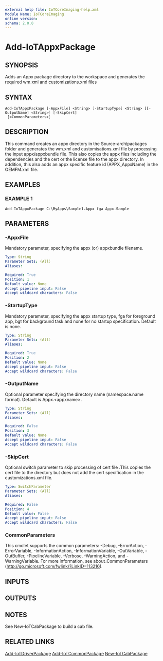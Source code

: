 ```yaml
---
external help file: IoTCoreImaging-help.xml
Module Name: IoTCoreImaging
online version:
schema: 2.0.0
---
```


# Add-IoTAppxPackage

## SYNOPSIS
Adds an Appx package directory to the workspace and generates the required wm.xml and customizations.xml files

## SYNTAX

```
Add-IoTAppxPackage [-AppxFile] <String> [-StartupType] <String> [[-OutputName] <String>] [-SkipCert]
 [<CommonParameters>]
```

## DESCRIPTION
This command creates an appx directory in the Source-arch\packages folder and generates the wm.xml and customisations.xml file by processing the input appx/appxbundle file.
This also copies the appx files including the dependencies and the cert or the license file to the appx directory.
In addition, this also adds an appx specific feature id (APPX_AppxName) in the OEMFM.xml file.

## EXAMPLES

### EXAMPLE 1
```
Add-IoTAppxPackage C:\MyApps\Sample1.Appx fga Appx.Sample
```

## PARAMETERS

### -AppxFile
Mandatory parameter, specifying the appx (or) appxbundle filename.

```yaml
Type: String
Parameter Sets: (All)
Aliases:

Required: True
Position: 1
Default value: None
Accept pipeline input: False
Accept wildcard characters: False
```

### -StartupType
Mandatory parameter, specifying the appx startup type, fga for foreground app, bgt for background task and none for no startup specification.
Default is none.

```yaml
Type: String
Parameter Sets: (All)
Aliases:

Required: True
Position: 2
Default value: None
Accept pipeline input: False
Accept wildcard characters: False
```

### -OutputName
Optional parameter specifying the directory name (namespace.name format).
Default is Appx.\<appxname\>.

```yaml
Type: String
Parameter Sets: (All)
Aliases:

Required: False
Position: 3
Default value: None
Accept pipeline input: False
Accept wildcard characters: False
```

### -SkipCert
Optional switch parameter to skip processing of cert file .This copies the cert file to the directory but does not add the cert specification in the customizations.xml file.

```yaml
Type: SwitchParameter
Parameter Sets: (All)
Aliases:

Required: False
Position: 4
Default value: False
Accept pipeline input: False
Accept wildcard characters: False
```

### CommonParameters
This cmdlet supports the common parameters: -Debug, -ErrorAction, -ErrorVariable, -InformationAction, -InformationVariable, -OutVariable, -OutBuffer, -PipelineVariable, -Verbose, -WarningAction, and -WarningVariable. For more information, see about_CommonParameters (http://go.microsoft.com/fwlink/?LinkID=113216).

## INPUTS

## OUTPUTS

## NOTES
See New-IoTCabPackage to build a cab file.

## RELATED LINKS

[Add-IoTDriverPackage](.\Add-IoTDriverPackage.md)
[Add-IoTCommonPackage](.\Add-IoTCommonPackage.md)
[New-IoTCabPackage](.\New-IoTCabPackage.md)